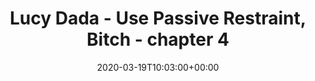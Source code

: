 ---
title: "Lucy Dada - Use Passive Restraint, Bitch - chapter 4"
date: 2020-03-19T10:03:00+00:00
draft: true
---
